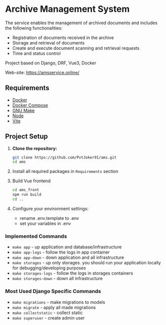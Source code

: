 
# Archive Management System 

The service enables the management of archived documents and includes the following functionalities:
- Registration of documents received in the archive
- Storage and retrieval of documents
- Create and execute document scanning and retrieval requests
- Time and status control

Project based on Django, DRF, Vue3, Docker

Web-site: https://amsservice.online/

## Requirements
- [Docker](https://www.docker.com/get-started)
- [Docker Compose](https://docs.docker.com/compose/install/)
- [GNU Make](https://www.gnu.org/software/make/)
- [Node](https://nodejs.org/en/download/package-manager)
- [Vite](https://installati.one/install-vite-ubuntu-20-04/)

## Project Setup

1. **Clone the repository:**

   ```bash
   git clone https://github.com/PvtJoker91/ams.git
   cd ams

2. Install all required packages in `Requirements` section

3. Build Vue frontend
   ```bash
   cd ams_front
   npm run build
   cd ..

4. Configure your environment settings:
   - rename .env.template to .env
   - set your variables in .env

### Implemented Commands

* `make app` - up application and database/infrastructure
* `make app-logs` - follow the logs in app container
* `make app-down` - down application and all infrastructure
* `make storages` - up only storages. you should run your application locally for debugging/developing purposes
* `make storages-logs` - follow the logs in storages containers
* `make storages-down` - down all infrastructure

### Most Used Django Specific Commands

* `make migrations` - make migrations to models
* `make migrate` - apply all made migrations
* `make collectstatic` - collect static
* `make superuser` - create admin user
